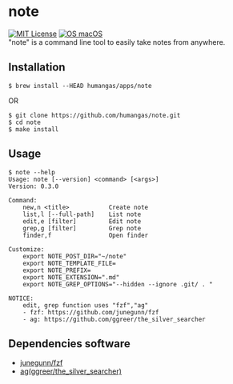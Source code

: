 # note
[![MIT License](http://img.shields.io/badge/license-MIT-blue.svg?style=flat)](LICENSE)
[![OS macOS](https://img.shields.io/badge/OS-macOS-blue.svg)](OS)  
"note" is a command line tool to easily take notes from anywhere.


## Installation
```
$ brew install --HEAD humangas/apps/note
```
OR
```
$ git clone https://github.com/humangas/note.git
$ cd note
$ make install
```


## Usage
```
$ note --help
Usage: note [--version] <command> [<args>]
Version: 0.3.0

Command:
    new,n <title>           Create note
    list,l [--full-path]    List note
    edit,e [filter]         Edit note
    grep,g [filter]         Grep note
    finder,f                Open finder

Customize:
    export NOTE_POST_DIR="~/note"
    export NOTE_TEMPLATE_FILE=
    export NOTE_PREFIX=
    export NOTE_EXTENSION=".md"
    export NOTE_GREP_OPTIONS="--hidden --ignore .git/ . "

NOTICE:
    edit, grep function uses "fzf","ag"
    - fzf: https://github.com/junegunn/fzf
    - ag: https://github.com/ggreer/the_silver_searcher 

```


## Dependencies software
- [junegunn/fzf](https://github.com/junegunn/fzf)
- [ag(ggreer/the_silver_searcher)](https://github.com/ggreer/the_silver_searcher)

